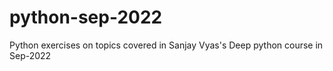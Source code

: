 # python-sep-2022
Python exercises on topics covered in Sanjay Vyas's Deep python course in Sep-2022
